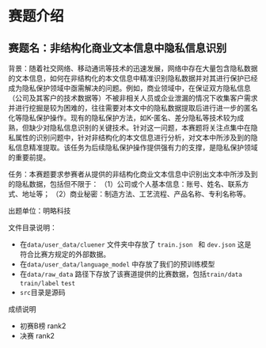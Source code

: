 # 赛题介绍
## 赛题名：非结构化商业文本信息中隐私信息识别

背景：随着社交网络、移动通讯等技术的迅速发展，网络中存在大量包含隐私数据的文本信息，如何在非结构化的本文信息中精准识别隐私数据并对其进行保护已经成为隐私保护领域中亟需解决的问题。例如，商业领域中，在保证双方隐私信息（公司及其客户的技术数据等）不被非相关人员或企业泄漏的情况下收集客户需求并进行挖掘是较为困难的，往往需要对本文中的隐私数据提取后进行进一步的匿名化等隐私保护操作。现有的隐私保护方法，如K-匿名、差分隐私等技术较为成熟，但缺少对隐私信息识别的关键技术。针对这一问题，本赛题将关注点集中在隐私属性的识别问题中，针对非结构化的本文信息进行分析，对文本中所涉及到的隐私信息精准提取。该任务为后续隐私保护操作提供强有力的支撑，是隐私保护领域的重要前提。

任务：本赛题要求参赛者从提供的非结构化商业文本信息中识别出文本中所涉及到的隐私数据，包括但不限于：
（1）公司或个人基本信息：账号、姓名、联系方式、地址等；
（2）商业秘密：制造方法、工艺流程、产品名称、专利名称等。

出题单位：明略科技

文件目录说明：

- 在`data/user_data/cluener` 文件夹中存放了 `train.json ` 和 `dev.json` 这是符合比赛方规定的外部数据。
- 在`data/user_data/language_model`  中存放了我们的预训练模型
- 在`data/raw_data` 路径下存放了该赛道提供的比赛数据，包括`train/data`   `train/label` `test` 
- `src`目录是源码

成绩说明
- 初赛B榜  rank2
- 决赛     rank2
